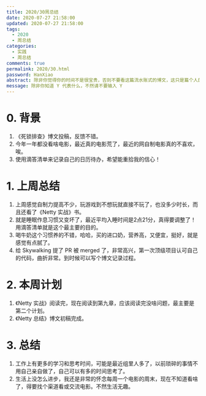 ```yaml
---
title: 2020/30周总结
date: 2020-07-27 21:58:00
updated: 2020-07-27 21:58:00
tags:
  - 2020
  - 周总结
categories: 
  - 实践
  - 周总结
comments: true
permalink: 2020/30.html  
password: HanXiao
abstract: 除非你觉得你的时间不是很宝贵，否则不要看这篇流水账式的博文，这只是篇个人的工作的学习一个总结而已，没有包含任何的技术细节
message: 除非你知道 Y 代表什么，不然请不要输入 Y
---
```


# 0. 背景

1. 《死锁排查》博文投稿，反馈不错。
2. 今年一年都没看啥电影，最近真的电影荒了，最近的网自制电影真的不喜欢，唉。
3. 使用滴答清单来记录自己的日历待办，希望能重拾我的信心！

<!--more-->

# 1. 上周总结

1. 上周感觉自制力提高不少，玩游戏到不想玩就直接不玩了，也没多少时长，而且还看了《Netty 实战》书。
2. 就是睡眠作息习惯又变坏了，最近平均入睡时间是2点21分，真得要调整了！用滴答清单就是这个最主要的目的。
3. 喝牛奶这个习惯养的不错，哈哈，买的进口奶，营养高，又便宜，挺好，就是感觉有点腻了。
4. 给 Skywalking 提了 PR 被 merged 了，非常高兴，第一次顶级项目认可自己的代码，曲折非常。到时候可以写个博文记录过程。

# 2. 本周计划

1. 《Netty 实战》阅读完，现在阅读到第九章，应该阅读完没啥问题，最主要是第二个计划。
2. 《Netty 总结》博文初稿完成。

# 3. 总结

1. 工作上有更多的学习和思考时间，可能是最近组里人多了，以前琐碎的事情不用自己亲自做了，自己可以有多的时间思考了。
2. 生活上没怎么进步，我还是非常的怀念每周一个电影的周末，现在不知道看啥了，得要找个渠道看或交流电影。不然生活无趣。
